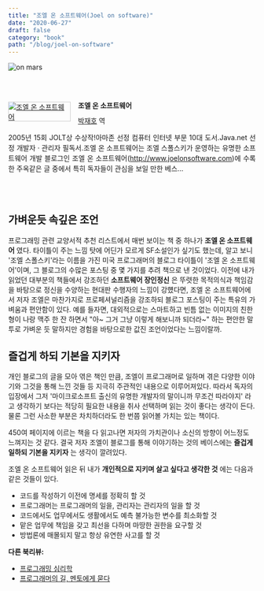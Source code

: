 ```yaml
---
title: "조엘 온 소프트웨어(Joel on software)"
date: "2020-06-27"
draft: false
category: "book"
path: "/blog/joel-on-software"
---
```


![on mars](https://images.unsplash.com/photo-1571769267292-e24dfadebbdc?ixlib=rb-1.2.1&ixid=eyJhcHBfaWQiOjEyMDd9&auto=format&fit=crop&w=1067&q=80)

<br /><br /><div style="clear:left;text-align:left;"><div style="float:left;margin:0 15px 5px 0;"><a href="http://www.yes24.com/Product/Goods/1469763" style="display:inline-block;overflow:hidden;border:solid 1px #ccc;" target="_blank"><img style="margin:-1px;vertical-align:top;" src="http://image.yes24.com/goods/1469763/M" border="0" alt="조엘 온 소프트웨어 "></a></div><div><p style="line-height:1.2em;font-size:14px;font-weight:bold;">조엘 온 소프트웨어 </p><p style="margin-top:5px;line-height:1.2em;"><a href="http://www.yes24.com/SearchCorner/Result?domain=ALL&author_yn=Y&query=&auth_no=233699" target="_blank">박재호</a> 역</p><p style="margin-top:14px;line-height:1.5em;text-align:justify;">2005년 15회 JOLT상 수상작!아마존 선정 컴퓨터 인터넷 부문 10대 도서.Java.net 선정 개발자 &#183; 관리자 필독서.조엘 온 소프트웨어는 조엘 스폴스키가 운영하는 유명한 소프트웨어 개발 블로그인 조엘 온 소프트웨어(http://www.joelonsoftware.com)에 수록한 주옥같은 글 중에서 특히 독자들이 관심을 보일 만한 베스...</p></div></div><br /><br />

## 가벼운듯 속깊은 조언
프로그래밍 관련 교양서적 추천 리스트에서 매번 보이는 책 중 하나가 **조엘 온 소프트웨어** 였다.
타이틀이 주는 느낌 탓에 어딘가 모르게 SF소설인가 싶기도 했는데, 알고 보니 '조엘 스폴스키'라는 이름을 가진 미국 프로그래머의 블로그 타이틀이 '조엘 온 소프트웨어'이며, 그 블로그의 수많은 포스팅 중 몇 가지를 추려 책으로 낸 것이었다.
이전에 내가 읽었던 대부분의 책들에서 강조하던 **소프트웨어 장인정신** 은 뚜렷한 목적의식과 책임감을 바탕으로 정신을 수양하는 현대판 수행자의 느낌이 강헀다면, 조엘 온 소프트웨어에서 저자 조엘은 마찬가지로 프로페셔널리즘을 강조하되 블로그 포스팅이 주는 특유의 가벼움과 편안함이 있다. 예를 들자면, 대외적으로는 스마트하고 빈틈 없는 이미지의 친한 형이 나랑 맥주 한 잔 하면서 "아~ 그거 그냥 이렇게 해보니까 되더라~" 하는 편안한 말투로 가벼운 듯 말하지만 경험을 바탕으로한 값진 조언이었다는 느낌이랄까.

## 즐겁게 하되 기본을 지키자
개인 블로그의 글을 모아 엮은 책인 만큼, 조엘이 프로그래머로 일하며 겪은 다양한 이야기와 그것을 통해 느낀 것들 등 지극히 주관적인 내용으로 이루어져있다. 따라서 독자의 입장에서 그저 '마이크로소프트 출신의 유명한 개발자의 말이니까 무조건 따라야지' 라고 생각하기 보다는 적당히 필요한 내용을 취사 선택하며 읽는 것이 좋다는 생각이 든다. 물론 그런 사소한 부분은 차치하더라도 한 번쯤 읽어볼 가치는 있는 책이다.

450여 페이지에 이르는 책을 다 읽고나면 저자의 가치관이나 소신의 방향이 어느정도 느껴지는 것 같다. 결국 저자 조엘이 블로그를 통해 이야기하는 것의 베이스에는 **즐겁게 일하되 기본을 지키자** 는 생각이 깔려있다.

조엘 온 소프트웨어 읽은 뒤 내가 **개인적으로 지키며 살고 싶다고 생각한 것** 에는 다음과 같은 것들이 있다.

- 코드를 작성하기 이전에 명세를 정확히 할 것
- 프로그래머는 프로그래머의 일을, 관리자는 관리자의 일을 할 것
- 코드에서도 업무에서도 생활에서도 예측 불가능한 변수를 최소화할 것
- 맡은 업무에 책임을 갖고 최선을 다하며 마땅한 권한을 요구할 것
- 방법론에 매몰되지 말고 항상 유연한 사고를 할 것

**다른 북리뷰:**
- [프로그래밍 심리학](https://codeameba.netlify.app/blog/phychology-of-programming)
- [프로그래머의 길, 멘토에게 묻다](https://codeameba.netlify.app/blog/apprenticeship-patterns)
